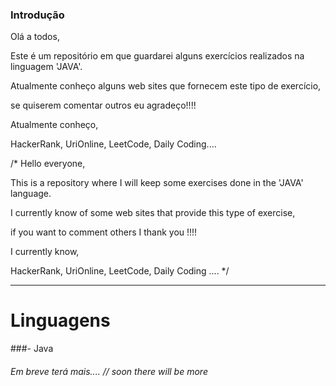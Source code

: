 ### Introdução

Olá a todos,

Este é um repositório em que guardarei alguns exercícios realizados na linguagem 'JAVA'.

Atualmente conheço alguns web sites que fornecem este tipo de exercício,

se quiserem comentar outros eu agradeço!!!!

Atualmente conheço,

HackerRank, UriOnline, LeetCode, Daily Coding....



/* Hello everyone,

This is a repository where I will keep some exercises done in the 'JAVA' language.

I currently know of some web sites that provide this type of exercise,

if you want to comment others I thank you !!!!

I currently know,

HackerRank, UriOnline, LeetCode, Daily Coding .... */

------------



# Linguagens

###- Java



###### Em breve terá mais.... // soon there will be more

